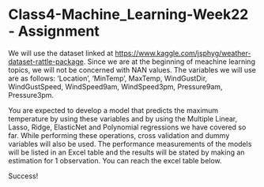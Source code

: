 # Class4-Machine_Learning-Week22 - Assignment

We will use the dataset linked at https://www.kaggle.com/jsphyg/weather-dataset-rattle-package. 
Since we are at the beginning of meachine learning topics, we will not be concerned with NAN values. The variables we will use are as follows: 
‘Location’, ‘MinTemp’, MaxTemp, WindGustDir, WindGustSpeed, WindSpeed9am, WindSpeed3pm, Pressure9am, Pressure3pm.

You are expected to develop a model that predicts the maximum temperature by using these variables and by using the Multiple Linear, Lasso, Ridge, ElasticNet and Polynomial regressions we have covered so far. While performing these operations, cross validation and dummy variables will also be used. The performance measurements of the models will be listed in an Excel table and the results will be stated by making an estimation for 1 observation. You can reach the excel table below. 

Success! 

